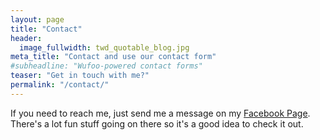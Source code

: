 ```yaml
---
layout: page
title: "Contact"
header:
  image_fullwidth: twd_quotable_blog.jpg
meta_title: "Contact and use our contact form"
#subheadline: "Wufoo-powered contact forms"
teaser: "Get in touch with me?"
permalink: "/contact/"
---
```

If you need to reach me, just send me a message on my [Facebook Page][1]. There's a lot fun stuff going on there so it's a good idea to check it out.


 [1]: http://www.facebook.com/thequotablewalkingdead/